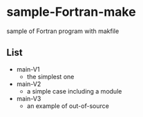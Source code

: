 # sample-Fortran-make
 sample of Fortran program with makfile 

## List

- main-V1
  - the simplest one
- main-V2
  - a simple case including a module 
- main-V3
  - an example of out-of-source

